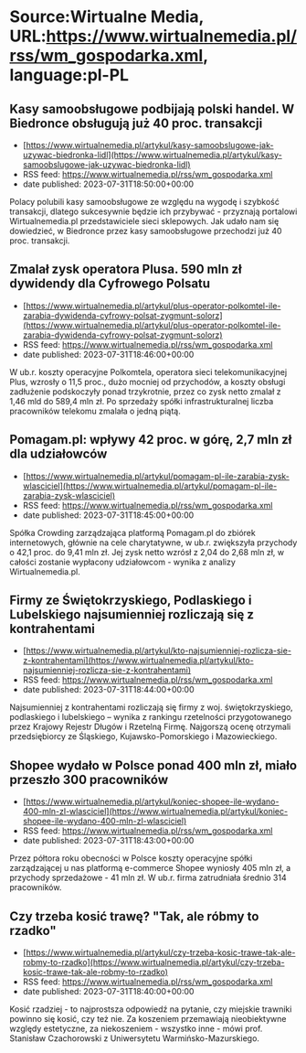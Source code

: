 # Source:Wirtualne Media, URL:https://www.wirtualnemedia.pl/rss/wm_gospodarka.xml, language:pl-PL

## Kasy samoobsługowe podbijają polski handel. W Biedronce obsługują już 40 proc. transakcji
 - [https://www.wirtualnemedia.pl/artykul/kasy-samoobslugowe-jak-uzywac-biedronka-lidl](https://www.wirtualnemedia.pl/artykul/kasy-samoobslugowe-jak-uzywac-biedronka-lidl)
 - RSS feed: https://www.wirtualnemedia.pl/rss/wm_gospodarka.xml
 - date published: 2023-07-31T18:50:00+00:00

Polacy polubili kasy samoobsługowe ze względu na wygodę i szybkość transakcji, dlatego sukcesywnie będzie ich przybywać - przyznają portalowi Wirtualnemedia.pl przedstawiciele sieci sklepowych. Jak udało nam się dowiedzieć, w Biedronce przez kasy samoobsługowe przechodzi już 40 proc. transakcji.

## Zmalał zysk operatora Plusa. 590 mln zł dywidendy dla Cyfrowego Polsatu
 - [https://www.wirtualnemedia.pl/artykul/plus-operator-polkomtel-ile-zarabia-dywidenda-cyfrowy-polsat-zygmunt-solorz](https://www.wirtualnemedia.pl/artykul/plus-operator-polkomtel-ile-zarabia-dywidenda-cyfrowy-polsat-zygmunt-solorz)
 - RSS feed: https://www.wirtualnemedia.pl/rss/wm_gospodarka.xml
 - date published: 2023-07-31T18:46:00+00:00

W ub.r. koszty operacyjne Polkomtela, operatora sieci telekomunikacyjnej Plus, wzrosły o 11,5 proc., dużo mocniej od przychodów, a koszty obsługi zadłużenie podskoczyły ponad trzykrotnie, przez co zysk netto zmalał z 1,46 mld do 589,4 mln zł. Po sprzedaży spółki infrastrukturalnej liczba pracowników telekomu zmalała o jedną piątą.

## Pomagam.pl: wpływy 42 proc. w górę, 2,7 mln zł dla udziałowców
 - [https://www.wirtualnemedia.pl/artykul/pomagam-pl-ile-zarabia-zysk-wlasciciel](https://www.wirtualnemedia.pl/artykul/pomagam-pl-ile-zarabia-zysk-wlasciciel)
 - RSS feed: https://www.wirtualnemedia.pl/rss/wm_gospodarka.xml
 - date published: 2023-07-31T18:45:00+00:00

Spółka Crowding zarządzająca platformą Pomagam.pl do zbiórek internetowych, głównie na cele charytatywne, w ub.r. zwiększyła przychody o 42,1 proc. do 9,41 mln zł. Jej zysk netto wzrósł z 2,04 do 2,68 mln zł, w całości zostanie wypłacony udziałowcom - wynika z analizy Wirtualnemedia.pl.

## Firmy ze Świętokrzyskiego, Podlaskiego i Lubelskiego najsumienniej rozliczają się z kontrahentami
 - [https://www.wirtualnemedia.pl/artykul/kto-najsumienniej-rozlicza-sie-z-kontrahentami](https://www.wirtualnemedia.pl/artykul/kto-najsumienniej-rozlicza-sie-z-kontrahentami)
 - RSS feed: https://www.wirtualnemedia.pl/rss/wm_gospodarka.xml
 - date published: 2023-07-31T18:44:00+00:00

Najsumienniej z kontrahentami rozliczają się firmy z woj. świętokrzyskiego, podlaskiego i lubelskiego – wynika z rankingu rzetelności przygotowanego przez Krajowy Rejestr Długów i Rzetelną Firmę. Najgorszą ocenę otrzymali przedsiębiorcy ze Śląskiego, Kujawsko-Pomorskiego i Mazowieckiego.

## Shopee wydało w Polsce ponad 400 mln zł, miało przeszło 300 pracowników
 - [https://www.wirtualnemedia.pl/artykul/koniec-shopee-ile-wydano-400-mln-zl-wlasciciel](https://www.wirtualnemedia.pl/artykul/koniec-shopee-ile-wydano-400-mln-zl-wlasciciel)
 - RSS feed: https://www.wirtualnemedia.pl/rss/wm_gospodarka.xml
 - date published: 2023-07-31T18:43:00+00:00

Przez półtora roku obecności w Polsce koszty operacyjne spółki zarządzającej u nas platformą e-commerce Shopee wyniosły 405 mln zł, a przychody sprzedażowe - 41 mln zł. W ub.r. firma zatrudniała średnio 314 pracowników.

## Czy trzeba kosić trawę? "Tak, ale róbmy to rzadko"
 - [https://www.wirtualnemedia.pl/artykul/czy-trzeba-kosic-trawe-tak-ale-robmy-to-rzadko](https://www.wirtualnemedia.pl/artykul/czy-trzeba-kosic-trawe-tak-ale-robmy-to-rzadko)
 - RSS feed: https://www.wirtualnemedia.pl/rss/wm_gospodarka.xml
 - date published: 2023-07-31T18:40:00+00:00

Kosić rzadziej - to najprostsza odpowiedź na pytanie, czy miejskie trawniki powinno się kosić, czy też nie. Za koszeniem przemawiają nieobiektywne względy estetyczne, za niekoszeniem - wszystko inne - mówi prof. Stanisław Czachorowski z Uniwersytetu Warmińsko-Mazurskiego.

